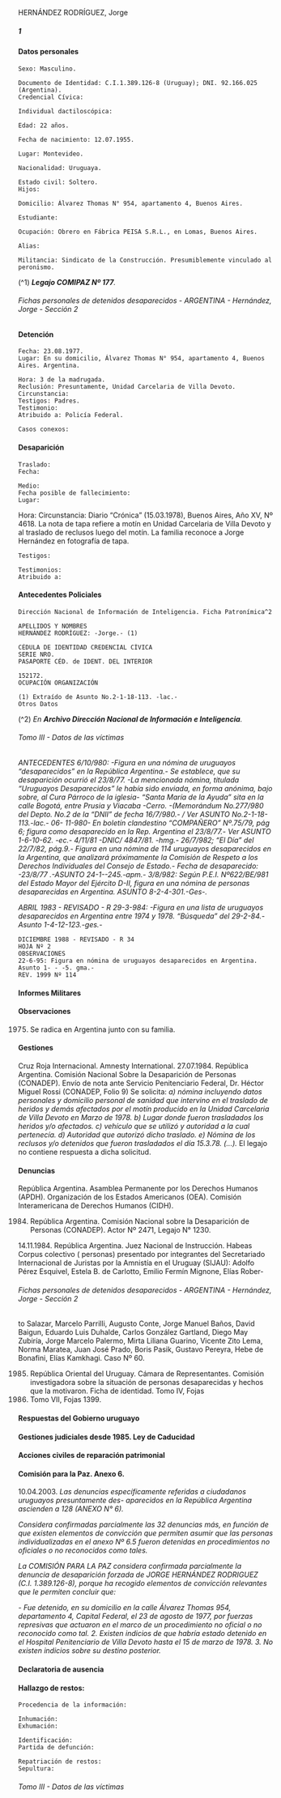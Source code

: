 HERNÁNDEZ RODRÍGUEZ, Jorge

##### 1

#### Datos personales

```
Sexo: Masculino.
```
```
Documento de Identidad: C.I.1.389.126-8 (Uruguay); DNI. 92.166.025 (Argentina).
Credencial Cívica:
```
```
Individual dactiloscópica:
```
```
Edad: 22 años.
```
```
Fecha de nacimiento: 12.07.1955.
```
```
Lugar: Montevideo.
```
```
Nacionalidad: Uruguaya.
```
```
Estado civil: Soltero.
Hijos:
```
```
Domicilio: Álvarez Thomas N° 954, apartamento 4, Buenos Aires.
```
```
Estudiante:
```
```
Ocupación: Obrero en Fábrica PEISA S.R.L., en Lomas, Buenos Aires.
```
```
Alias:
```
```
Militancia: Sindicato de la Construcción. Presumiblemente vinculado al peronismo.
```
(^1) **_Legajo COMIPAZ Nº 177_**_._


###### Fichas personales de detenidos desaparecidos - ARGENTINA - Hernández, Jorge - Sección 2

#### Detención

```
Fecha: 23.08.1977.
Lugar: En su domicilio, Álvarez Thomas N° 954, apartamento 4, Buenos Aires. Argentina.
```
```
Hora: 3 de la madrugada.
Reclusión: Presuntamente, Unidad Carcelaria de Villa Devoto.
Circunstancia:
Testigos: Padres.
Testimonio:
Atribuido a: Policía Federal.
```
```
Casos conexos:
```
#### Desaparición

```
Traslado:
Fecha:
```
```
Medio:
Fecha posible de fallecimiento:
Lugar:
```
Hora:
Circunstancia: Diario “Crónica” (15.03.1978), Buenos Aires, Año XV, Nº 4618. La nota de tapa
refiere a motín en Unidad Carcelaria de Villa Devoto y al traslado de reclusos luego del motín. La familia
reconoce a Jorge Hernández en fotografía de tapa.

```
Testigos:
```
```
Testimonios:
Atribuido a:
```
#### Antecedentes Policiales

```
Dirección Nacional de Información de Inteligencia. Ficha Patronímica^2
```
```
APELLIDOS Y NOMBRES
HERNÁNDEZ RODRÍGUEZ: -Jorge.- (1)
```
```
CÉDULA DE IDENTIDAD CREDENCIAL CÍVICA
SERIE NRO.
PASAPORTE CÉD. de IDENT. DEL INTERIOR
```
```
152172.
OCUPACIÓN ORGANIZACIÓN
```
```
(1) Extraído de Asunto No.2-1-18-113. -lac.-
Otros Datos
```
(^2) _En_ **_Archivo Dirección Nacional de Información e Inteligencia_**_._


###### Tomo III - Datos de las víctimas

_ANTECEDENTES
6/10/980: -Figura en una nómina de uruguayos “desaparecidos” en la República Argentina.- Se
establece, que su desaparición ocurrió el 23/8/77. -La mencionada nómina, titulada “Uruguayos
Desaparecidos” le había sido enviada, en forma anónima, bajo sobre, al Cura Párroco de la iglesia-
“Santa María de la Ayuda” sita en la calle Bogotá, entre Prusia y Viacaba -Cerro. -(Memorándum
No.277/980 del Depto. No.2 de la “DNII” de fecha 16/7/980.- / Ver ASUNTO No.2-1-18-113.-lac.- 06-
11-980- En boletín clandestino “COMPAÑERO” Nº.75/79, pág 6; figura como desaparecido en la Rep.
Argentina el 23/8/77.- Ver ASUNTO 1-6-10-62. -ec.- 4/11/81 -DNIC/ 4847/81. -hmg.- 26/7/982; “El
Día” del 22/7/82, pág.9.- Figura en una nómina de 114 uruguayos desaparecidos en la Argentina, que
analizará próximamente la Comisión de Respeto a los Derechos Individuales del Consejo de Estado.-
Fecha de desaparecido: -23/8/77 .-ASUNTO 24-1--245.-apm.- 3/8/982: Según P.E.I. Nº622/BE/981 del
Estado Mayor del Ejército D-II, figura en una nómina de personas desaparecidas en Argentina.
ASUNTO 8-2-4-301.-Ges-._

_ABRIL 1983 - REVISADO - R
29-3-984: -Figura en una lista de uruguayos desaparecidos en Argentina entre 1974 y 1978.
“Búsqueda” del 29-2-84.- Asunto 1-4-12-123.-ges.-_

```
DICIEMBRE 1988 - REVISADO - R 34
HOJA Nº 2
OBSERVACIONES
22-6-95: Figura en nómina de uruguayos desaparecidos en Argentina. Asunto 1- - -5. gma.-
REV. 1999 Nº 114
```
#### Informes Militares

#### Observaciones

1975. Se radica en Argentina junto con su familia.

#### Gestiones

Cruz Roja Internacional.
Amnesty International.
27.07.1984. República Argentina. Comisión Nacional Sobre la Desaparición de Personas
(CONADEP). Envío de nota ante Servicio Penitenciario Federal, Dr. Héctor Miguel Rossi (CONADEP,
Folio 9) Se solicita: _a) nómina incluyendo datos personales y domicilio personal de sanidad que
intervino en el traslado de heridos y demás afectados por el motín producido en la Unidad Carcelaria
de Villa Devoto en Marzo de 1978. b) Lugar donde fueron trasladados los heridos y/o afectados. c)
vehículo que se utilizó y autoridad a la cual pertenecía. d) Autoridad que autorizó dicho traslado. e)
Nómina de los reclusos y/o detenidos que fueron trasladados el día 15.3.78. (...)._ El legajo no contiene
respuesta a dicha solicitud.

#### Denuncias

República Argentina. Asamblea Permanente por los Derechos Humanos (APDH).
Organización de los Estados Americanos (OEA). Comisión Interamericana de Derechos Humanos
(CIDH).

1984. República Argentina. Comisión Nacional sobre la Desaparición de Personas (CONADEP).
Actor Nº 2471, Legajo N° 1230.

14.11.1984. República Argentina. Juez Nacional de Instrucción. Habeas Corpus colectivo (
personas) presentado por integrantes del Secretariado Internacional de Juristas por la Amnistía en el
Uruguay (SIJAU): Adolfo Pérez Esquivel, Estela B. de Carlotto, Emilio Fermín Mignone, Elías Rober-


###### Fichas personales de detenidos desaparecidos - ARGENTINA - Hernández, Jorge - Sección 2

to Salazar, Marcelo Parrilli, Augusto Conte, Jorge Manuel Baños, David Baigun, Eduardo Luis Duhalde,
Carlos González Gartland, Diego May Zubiría, Jorge Marcelo Palermo, Mirta Liliana Guarino, Vicente
Zito Lema, Norma Maratea, Juan José Prado, Boris Pasik, Gustavo Pereyra, Hebe de Bonafini, Elías
Kamkhagi. Caso Nº 60.

1985. República Oriental del Uruguay. Cámara de Representantes. Comisión investigadora sobre la
situación de personas desaparecidas y hechos que la motivaron. Ficha de identidad. Tomo IV, Fojas
175. Tomo VII, Fojas 1399.

#### Respuestas del Gobierno uruguayo

#### Gestiones judiciales desde 1985. Ley de Caducidad

#### Acciones civiles de reparación patrimonial

#### Comisión para la Paz. Anexo 6.

10.04.2003. _Las denuncias específicamente referidas a ciudadanos uruguayos presuntamente des-
aparecidos en la República Argentina ascienden a 128 (ANEXO N° 6)._

_Considera confirmadas parcialmente las 32 denuncias más, en función de que existen elementos de
convicción que permiten asumir que las personas individualizadas en el anexo Nº 6.5 fueron detenidas
en procedimientos no oficiales o no reconocidos como tales._

_La COMISIÓN PARA LA PAZ considera confirmada parcialmente la denuncia de desaparición
forzada de JORGE HERNÁNDEZ RODRIGUEZ (C.I. 1.389.126-8), porque ha recogido elementos de
convicción relevantes que le permiten concluir que:_

_- Fue detenido, en su domicilio en la calle Álvarez Thomas 954, departamento 4, Capital Federal,
el 23 de agosto de 1977, por fuerzas represivas que actuaron en el marco de un procedimiento no
oficial o no reconocido como tal.
2. Existen indicios de que habría estado detenido en el Hospital Penitenciario de Villa Devoto hasta
el 15 de marzo de 1978.
3. No existen indicios sobre su destino posterior._

#### Declaratoria de ausencia

#### Hallazgo de restos:

```
Procedencia de la información:
```
```
Inhumación:
Exhumación:
```
```
Identificación:
Partida de defunción:
```
```
Repatriación de restos:
Sepultura:
```

###### Tomo III - Datos de las víctimas

